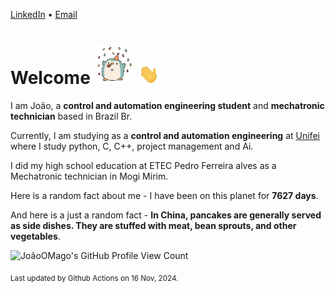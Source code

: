 [LinkedIn](https://www.linkedin.com/in/joão-pedro-gozzoli-b95641301/) &bull;
[Email](joaopedrogozzoli@gmail.com)

# Welcome <img src="happy.gif" height="64px" /> <img src="wave.gif" height="32px" />

I am João, a  **control and automation engineering student** and **mechatronic technician** based in Brazil Br.

Currently, I am studying as a **control and automation engineering** at [Unifei](https://unifei.edu.br) where I study python, C, C++, project management and Ai.

I did my high school education at ETEC Pedro Ferreira alves as a Mechatronic technician in Mogi Mirim.

Here is a random fact about me - I have been on this planet for **7627 days**.

And here is a just a random fact -  **In China, pancakes are generally served as side dishes. They are stuffed with meat, bean sprouts, and other vegetables**.

![JoãoOMago's GitHub Profile View Count](https://komarev.com/ghpvc/?username=JoaoOMago)

<sub>Last updated by Github Actions on 16 Nov, 2024.</sub>
